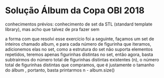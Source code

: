 # Solução Álbum da Copa OBI 2018

conhecimentos prévios: conhecimento de set da STL (standard template library), mas acho que talvez de pra fazer sem

a forma com que resolvi esse exercício foi a seguinte, façamos um set de inteiros chamado album, e para cada número de figurinha que iteramos, adicionemos elas no set, como a estrutura do set não suporta elementos repetidos, teremos apenas figurinhas distintas no set,
então agora, basta subtrairmos do número total de figurinhas distintas existentes (n), o número total de figurinhas distintas que compramos, que é justamente o tamanho do álbum , portanto, basta printarmos n - album.size()
